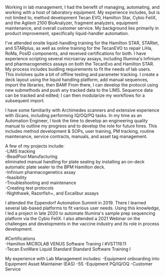 
Working in lab management, I had the benefit of managing, automating, and working with a host of laboratory equipment. My experience includes, but is not limited to, method development Tecan EVO, Hamilton Star, Cybio FeliX, and the Agilent 2100 BioAnalyzer, fragment analyzers, equipment maintenance, and overall customer service. My background lies primarily in product improvement, specifically liquid-handler automation. 

I've attended onsite liquid-handling training for the Hamilton STAR, STARlet, and STARplus, as well as online training for the TecanEVO to repair LiHa, RoMa, PosID components, and received certifications for both. I have experience scripting several microarray assays, including Illumina's Infinium and pharmacogenetics assays on both the TecanEvo and Hamilton STAR. My process includes buidling requirements to fit the needs of lab users. This invlolves quite a bit of offline testing and parameter tracking. I create a deck layout using the liquid handling platform, add manual sequences, import the libraries, then BAM! From there, I can develop the protocol using new submethods and push any tracked data to the LIMS. Sequence data can be tracked and edited; I can then modularize my workflows for a subsequent import.

I have some familiarity with Archimedes scanners and extensive experience with iScans, including performing IQ/OQ/PQ tasks. In my time as an Automation Engineer, I took the time to develop an engineering quality manual to outline my progress and to develop the role for future hires. This includes method development & SOPs, user training, PM tracking, routine maintenance, service contracts, manuals, and asset tag management.

A few of my projects include:</br>
-LIMS tracking</br>
-BeadPool Manufacturing</br>
eliminated manual handling for plate sealing by installing an on-deck automatic plate sealer to the BPM Hamilton deck.</br>
-Infinium pharmacogenetics assay</br>
  -feasibility</br>
-Troubleshooting and maintenance</br>
-Creating test protocols</br>
-Nighthawk, Razorfish+, and Excalibur assays</br>


I attended the Eppendorf Automation Summit in 2019. There I learned several lab-based platforms to fit various user needs. Using this knowledge, I led a project in late 2020 to automate Illumina's sample prep sequencing platform via the Cybio FeliX. I also attended a 2021 Webinar on the challenges and developments in the vaccine industry and its role in process development. 

#Certifications</br>
-Hamilton MICROLAB VENUS Software Traning I #VST119.11</br>
-Tecan EvoWare Liquid Standard Standard Software Training I</br>


My experience with Lab Management includes:
-Equipment onboarding into Equipment Asset Maintainer (EAS)
-5S
-Equipment PQ/IQ/OQ
-Customer Service


